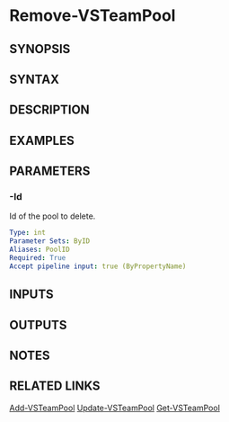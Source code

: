 <!-- #include "./common/header.md" -->

# Remove-VSTeamPool

## SYNOPSIS

<!-- #include "./synopsis/Remove-VSTeamPool.md" -->

## SYNTAX

## DESCRIPTION

<!-- #include "./synopsis/Remove-VSTeamPool.md" -->

## EXAMPLES

## PARAMETERS

### -Id

Id of the pool to delete.

```yaml
Type: int
Parameter Sets: ByID
Aliases: PoolID
Required: True
Accept pipeline input: true (ByPropertyName)
```

## INPUTS

## OUTPUTS

## NOTES

## RELATED LINKS

[Add-VSTeamPool](Add-VSTeamPool.md)
[Update-VSTeamPool](Update-VSTeamPool.md)
[Get-VSTeamPool](Get-VSTeamPool.md)
